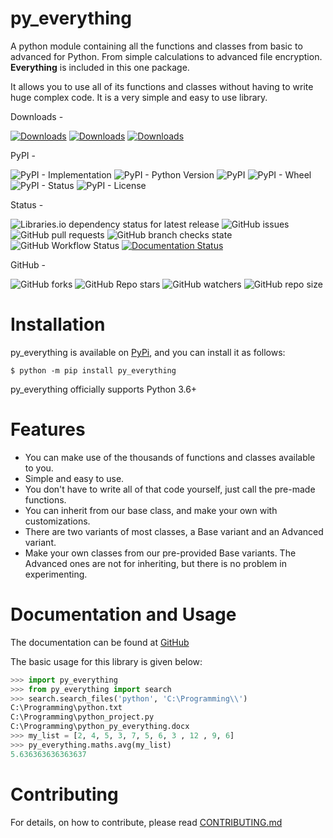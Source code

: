 # py_everything

A python module containing all the functions and classes from basic to advanced for Python. From simple calculations  to advanced file encryption. **Everything** is included in this one package.

It allows you to use all of its functions and classes without having to write huge complex code. It is a very simple and easy to use library. 

Downloads - 

[![Downloads](https://pepy.tech/badge/py-everything)](https://pypi.org/project/py-everything)
[![Downloads](https://pepy.tech/badge/py-everything/month)](https://pypi.org/project/py-everything)
[![Downloads](https://pepy.tech/badge/py-everything/week)](https://pypi.org/project/py-everything)

PyPI - 

![PyPI - Implementation](https://img.shields.io/pypi/implementation/py-everything?logo=python&logoColor=yellow)
![PyPI - Python Version](https://img.shields.io/pypi/pyversions/py-everything?logo=pypi&logoColor=green)
![PyPI](https://img.shields.io/pypi/v/py-everything?logo=pypi&logoColor=green)
![PyPI - Wheel](https://img.shields.io/pypi/wheel/py-everything)
![PyPI - Status](https://img.shields.io/pypi/status/py-everything)
![PyPI - License](https://img.shields.io/pypi/l/py-everything?color=success)

Status - 

![Libraries.io dependency status for latest release](https://img.shields.io/librariesio/release/pypi/py-everything/1.1.1)
![GitHub issues](https://img.shields.io/github/issues/play4Tutorials/py_everything)
![GitHub pull requests](https://img.shields.io/github/issues-pr/play4Tutorials/py_everything)
![GitHub branch checks state](https://img.shields.io/github/checks-status/play4Tutorials/py_everything/master)
![GitHub Workflow Status](https://img.shields.io/github/workflow/status/play4Tutorials/py_everything/Test%20Package)
[![Documentation Status](https://readthedocs.org/projects/py-everything/badge/?version=latest)](https://py-everything.readthedocs.io/en/latest/?badge=latest)

GitHub - 

![GitHub forks](https://img.shields.io/github/forks/play4Tutorials/py_everything?style=social)
![GitHub Repo stars](https://img.shields.io/github/stars/play4Tutorials/py_everything?style=social)
![GitHub watchers](https://img.shields.io/github/watchers/play4Tutorials/py_everything?style=social)
![GitHub repo size](https://img.shields.io/github/repo-size/play4Tutorials/py_everything?logo=github)

# Installation

py_everything is available on [PyPi](https://pypi.org/project/py-everything), and you can install it as follows:

`$ python -m pip install py_everything`

py_everything officially supports Python 3.6+

# Features

- You can make use of the thousands of functions and classes available to you.
- Simple and easy to use.
- You don't have to write all of that code yourself, just call the pre-made functions.
- You can inherit from our base class, and make your own with customizations.
- There are two variants of most classes, a Base variant and an Advanced variant.
- Make your own classes from our pre-provided Base variants. The Advanced ones are not for inheriting, but there is no problem in experimenting.

# Documentation and Usage

The documentation can be found at [GitHub](https://github.com/play4Tutorials/py_everything/tree/master/docs)


The basic usage for this library is given below:

```python
>>> import py_everything
>>> from py_everything import search
>>> search.search_files('python', 'C:\Programming\\')
C:\Programming\python.txt
C:\Programming\python_project.py
C:\Programming\python_py_everything.docx
>>> my_list = [2, 4, 5, 3, 7, 5, 6, 3 , 12 , 9, 6]
>>> py_everything.maths.avg(my_list)
5.636363636363637
```
# Contributing

For details, on how to contribute, please read [CONTRIBUTING.md](https://github.com/play4Tutorials/py_everything/tree/master/CONTRIBUTING.md)
